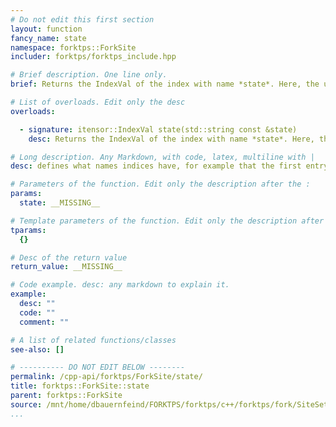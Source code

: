```yaml
---
# Do not edit this first section
layout: function
fancy_name: state
namespace: forktps::ForkSite
includer: forktps/forktps_include.hpp

# Brief description. One line only.
brief: Returns the IndexVal of the index with name *state*. Here, the user

# List of overloads. Edit only the desc
overloads:

  - signature: itensor::IndexVal state(std::string const &state)
    desc: Returns the IndexVal of the index with name *state*. Here, the user

# Long description. Any Markdown, with code, latex, multiline with |
desc: defines what names indices have, for example that the first entry of the index is called "Emp" and the second "Occ".

# Parameters of the function. Edit only the description after the :
params:
  state: __MISSING__

# Template parameters of the function. Edit only the description after the :
tparams:
  {}

# Desc of the return value
return_value: __MISSING__

# Code example. desc: any markdown to explain it.
example:
  desc: ""
  code: ""
  comment: ""

# A list of related functions/classes
see-also: []

# ---------- DO NOT EDIT BELOW --------
permalink: /cpp-api/forktps/ForkSite/state/
title: forktps::ForkSite::state
parent: forktps::ForkSite
source: /mnt/home/dbauernfeind/FORKTPS/forktps/c++/forktps/fork/SiteSets/ForkSite.hpp
...
```


